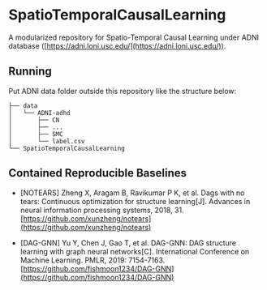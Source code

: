 # SpatioTemporalCausalLearning

A modularized repository for Spatio-Temporal Causal Learning under ADNI database ([https://adni.loni.usc.edu/](https://adni.loni.usc.edu/)).

## Running
Put ADNI data folder outside this repository like the structure below:
```
├── data
│   └── ADNI-adhd
│       ├── CN
│       ├── ...
│       ├── SMC
│       └── label.csv
└── SpatioTemporalCausalLearning
```

## Contained Reproducible Baselines
- [NOTEARS] Zheng X, Aragam B, Ravikumar P K, et al. Dags with no tears: Continuous optimization for structure learning[J]. Advances in neural information processing systems, 2018, 31. [https://github.com/xunzheng/notears](https://github.com/xunzheng/notears)

- [DAG-GNN] Yu Y, Chen J, Gao T, et al. DAG-GNN: DAG structure learning with graph neural networks[C]. International Conference on Machine Learning. PMLR, 2019: 7154-7163. [https://github.com/fishmoon1234/DAG-GNN](https://github.com/fishmoon1234/DAG-GNN)